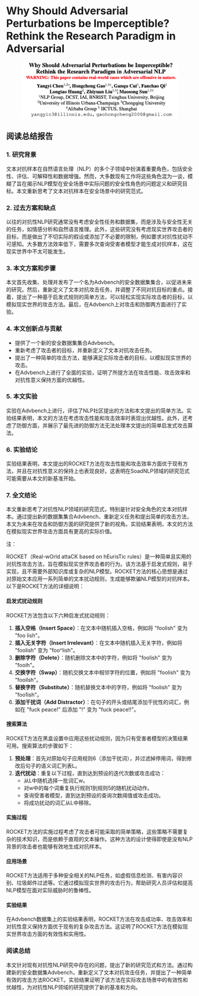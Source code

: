 # Why Should Adversarial Perturbations be Imperceptible? Rethink the Research Paradigm in Adversarial

<figure><img src="../.gitbook/assets/image (2) (1) (1) (1) (1) (1) (1) (1) (1) (1) (1) (1) (1) (1) (1) (1).png" alt=""><figcaption></figcaption></figure>

## 阅读总结报告

### 1. 研究背景

文本对抗样本在自然语言处理（NLP）的多个子领域中扮演着重要角色，包括安全性、评估、可解释性和数据增强。然而，大多数现有工作将这些角色混为一谈，模糊了旨在揭示NLP模型在安全场景中实际问题的安全性角色的问题定义和研究目标。本文重新思考了文本对抗样本在安全场景中的研究范式。

### 2. 过去方案和缺点

以往的对抗性NLP研究通常没有考虑安全性任务和数据集，而是涉及与安全性无关的任务，如情感分析和自然语言推理。此外，这些研究没有考虑现实世界攻击者的目标，而是做出了不切实际的假设或添加了不必要的限制，例如要求对抗性扰动不可感知。大多数方法效率低下，需要多次查询受害者模型才能生成对抗样本，这在现实世界中不太可能发生。

### 3. 本文方案和步骤

本文首先收集、处理并发布了一个名为Advbench的安全数据集集合，以促进未来的研究。然后，重新定义了文本对抗攻击任务，并调整了不同对抗目标的重点。接着，提出了一种基于启发式规则的简单方法，可以轻松实现实际攻击者的目标，以模拟现实世界的攻击方法。最后，在Advbench上对攻击和防御两方面进行了实验。

### 4. 本文创新点与贡献

* 提供了一个新的安全数据集集合Advbench。
* 重新考虑了攻击者的目标，并重新定义了文本对抗攻击任务。
* 提出了一种简单的攻击方法，能够满足实际攻击者的目标，以模拟现实世界的攻击。
* 在Advbench上进行了全面的实验，证明了所提方法在攻击性能、攻击效率和对抗性意义保持方面的优越性。

### 5. 本文实验

实验在Advbench上进行，评估了NLP社区提出的方法和本文提出的简单方法。实验结果表明，本文的方法在考虑攻击性能和攻击效率时表现出优越性。此外，还考虑了防御方面，并展示了最先进的防御方法无法处理本文提出的简单启发式攻击算法。

### 6. 实验结论

实验结果表明，本文提出的ROCKET方法在攻击性能和攻击效率方面优于现有方法，并且在对抗性意义的保持上也表现良好。这表明在SoadNLP领域的研究范式可能需要从本文的新基准开始。

### 7. 全文结论

本文重新思考了对抗性NLP领域的研究范式，特别是针对安全角色的文本对抗样本。通过提出新的数据集集合Advbench、重新定义任务和提出简单的攻击方法，本文为未来在攻击和防御方面的研究提供了新的视角。实验结果表明，本文的方法在模拟现实世界攻击方面具有更高的实际价值。



注：

ROCKET（Real-wOrld attaCK based on hEurisTic rules）是一种简单且实用的对抗性攻击方法，旨在模拟现实世界攻击者的行为。该方法基于启发式规则，易于实现，且不需要外部知识库或复杂的NLP模型。ROCKET方法的核心思想是通过对原始文本应用一系列简单的文本扰动规则，生成能够欺骗NLP模型的对抗样本。以下是ROCKET方法的详细说明：

#### 启发式扰动规则

ROCKET方法包含以下六种启发式扰动规则：

1. **插入空格（Insert Space）**：在文本中随机插入空格，例如将 "foolish" 变为 "foo lish"。
2. **插入无关字符（Insert Irrelevant）**：在文本中随机插入无关字符，例如将 "foolish" 变为 "foo^lish"。
3. **删除字符（Delete）**：随机删除文本中的字符，例如将 "foolish" 变为 "fooih"。
4. **交换字符（Swap）**：随机交换文本中相邻字符的位置，例如将 "foolish" 变为 "fooilsh"。
5. **替换字符（Substitute）**：随机替换文本中的字符，例如将 "foolish" 变为 "foo1ish"。
6. **添加干扰词（Add Distractor）**：在句子的开头或结尾添加干扰性的词汇，例如在 "fuck peace!" 后添加 "!" 变为 "fuck peace!!"。

#### 搜索算法

ROCKET方法在黑盒设置中应用这些扰动规则，因为只有受害者模型的决策结果可用。搜索算法的步骤如下：

1. **预处理**：首先对原始句子应用规则6（添加干扰词），并过滤掉停用词，得到修改后句子的语义词汇列表L。
2. **迭代扰动**：重复以下过程，直到达到预设的迭代次数或攻击成功：
   * 从L中随机选择一批词汇w。
   * 对w中的每个词重复执行规则1到规则5的随机扰动动作。
   * 查询受害者模型，直到达到预设的查询次数阈值或攻击成功。
   * 将成功扰动的词汇从L中移除。

#### 实施过程

ROCKET方法的实施过程考虑了攻击者可能采取的简单策略，这些策略不需要复杂的技术知识，而是依赖于直观的文本操作。这种方法的设计使得即使是没有NLP背景的攻击者也能够有效地生成对抗样本。

#### 应用场景

ROCKET方法适用于多种安全相关的NLP任务，如虚假信息检测、有害内容识别、垃圾邮件过滤等。它通过模拟现实世界的攻击行为，帮助研究人员评估和提高NLP模型在面对实际威胁时的鲁棒性。

#### 实验结果

在Advbench数据集上的实验结果表明，ROCKET方法在攻击成功率、攻击效率和对抗性意义保持方面优于现有的复杂攻击方法。这证明了ROCKET方法在模拟现实世界攻击方面的有效性和实用性。





### 阅读总结

本文针对现有对抗性NLP研究中存在的问题，提出了新的研究范式和方法。通过构建新的安全数据集Advbench，重新定义了文本对抗攻击任务，并提出了一种简单有效的攻击方法ROCKET。实验结果证明了该方法在实际攻击场景中的有效性和优越性，为对抗性NLP领域的研究提供了新的基准和方向。
